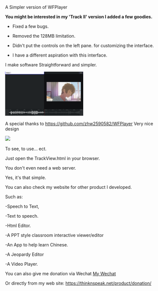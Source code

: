 A Simpler version of WFPlayer
  
  <strong>You might be interested in my 'Track II' version I added a few goodies.</strong>
  
- Fixed a few bugs.

- Removed the 128MB limitation.

- Didn't put the controls on the left pane. for customizing the interface.

- I have a different aspiration with this interface.

I make software Straightforward and simpler.
 
<img src="https://github.com/DCWizard/TrackView/blob/main/Preview.png" style="width:50%;">


A special thanks to 
https://github.com/zhw2590582/WFPlayer
Very nice design 

 <img src="https://github.com/zhw2590582/WFPlayer/blob/master/images/screenshot.png">


To see, to use... ect.

Just open the TrackView.html in your browser. 

You don't even need a web server.

Yes, it's that simple.

You can also check my website for other product I developed.

Such as: 

-Speech to Text, 

-Text to speech. 

-Html Editor.

-A PPT style classroom interactive viewer/editor

-An App to help learn Chinese.

-A Jeopardy Editor

-A Video Player. 


You can also give me donation via Wechat <a href="https://github.com/DCWizard/TrackView/blob/main/NewPay.png">My Wechat</a>

Or directly from my web site: https://thinknspeak.net/product/donation/

